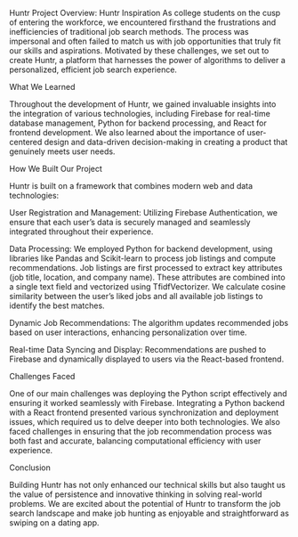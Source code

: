 Huntr Project Overview: Huntr Inspiration As college students on the cusp of entering the workforce, we encountered firsthand the frustrations and inefficiencies of traditional job search methods. The process was impersonal and often failed to match us with job opportunities that truly fit our skills and aspirations. Motivated by these challenges, we set out to create Huntr, a platform that harnesses the power of algorithms to deliver a personalized, efficient job search experience.

What We Learned

Throughout the development of Huntr, we gained invaluable insights into the integration of various technologies, including Firebase for real-time database management, Python for backend processing, and React for frontend development. We also learned about the importance of user-centered design and data-driven decision-making in creating a product that genuinely meets user needs.

How We Built Our Project

Huntr is built on a framework that combines modern web and data technologies:

User Registration and Management: Utilizing Firebase Authentication, we ensure that each user’s data is securely managed and seamlessly integrated throughout their experience.

Data Processing: We employed Python for backend development, using libraries like Pandas and Scikit-learn to process job listings and compute recommendations. Job listings are first processed to extract key attributes (job title, location, and company name). These attributes are combined into a single text field and vectorized using TfidfVectorizer. We calculate cosine similarity between the user’s liked jobs and all available job listings to identify the best matches.

Dynamic Job Recommendations: The algorithm updates recommended jobs based on user interactions, enhancing personalization over time.

Real-time Data Syncing and Display: Recommendations are pushed to Firebase and dynamically displayed to users via the React-based frontend.

Challenges Faced

One of our main challenges was deploying the Python script effectively and ensuring it worked seamlessly with Firebase. Integrating a Python backend with a React frontend presented various synchronization and deployment issues, which required us to delve deeper into both technologies. We also faced challenges in ensuring that the job recommendation process was both fast and accurate, balancing computational efficiency with user experience.

Conclusion

Building Huntr has not only enhanced our technical skills but also taught us the value of persistence and innovative thinking in solving real-world problems. We are excited about the potential of Huntr to transform the job search landscape and make job hunting as enjoyable and straightforward as swiping on a dating app.

